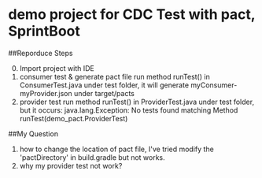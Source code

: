 # demo project for CDC Test with pact, SprintBoot

##Reporduce Steps

0. Import project with IDE
1. consumer test & generate pact file
   run method runTest()  in ConsumerTest.java under test folder,
   it will generate myConsumer-myProvider.json under target/pacts
2. provider test
   run method runTest() in ProviderTest.java under test folder,
   but it occurs: java.lang.Exception: No tests found matching Method runTest(demo_pact.ProviderTest) 
   
##My Question

1. how to change the location of pact file, I've tried modify the 'pactDirectory' in build.gradle but not works.
2. why my provider test not work?
